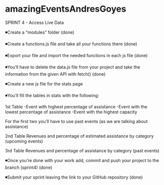 # amazingEventsAndresGoyes
SPRINT 4 - Access Live Data

◾Create a “modules” folder (done)

◾Create a functions.js file and take all your functions there (done)

◾Export your file and import the needed functions in each js file (done)

◾You’ll have to delete the data.js file from your project and take the information from the given API with fetch() (done)

◾Create a new js file for the stats page

◾You’ll fill the tables in stats with the following:

1st Table
-Event with highest percentage of assistance
-Event with the lowest percentage of assistance
-Event with the highest capacity

For the first two you’ll have to use past events (as we are talking about assistance)

2nd Table
Revenues and percentage of estimated assistance by category (upcoming events)

3rd Table
Revenues and percentage of assistance by category (past events)
 

◾Once you’re done with your work add, commit and push your project to the branch (sprint4) (done)

◾Submit your sprint leaving the link to your GitHub repository (done)